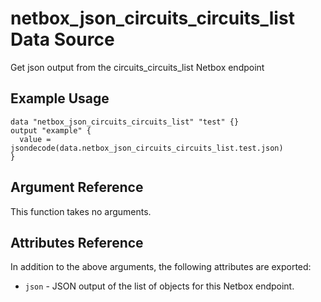 # netbox\_json\_circuits\_circuits\_list Data Source

Get json output from the circuits_circuits_list Netbox endpoint

## Example Usage

```hcl
data "netbox_json_circuits_circuits_list" "test" {}
output "example" {
  value = jsondecode(data.netbox_json_circuits_circuits_list.test.json)
}
```

## Argument Reference

This function takes no arguments.

## Attributes Reference

In addition to the above arguments, the following attributes are exported:
* ``json`` - JSON output of the list of objects for this Netbox endpoint.

